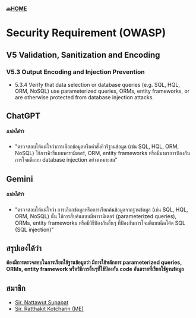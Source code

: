 **🔙[HOME](README.md)**

# Security Requirement (OWASP)

## V5 Validation, Sanitization and Encoding

### V5.3 Output Encoding and Injection Prevention
- 5.3.4 Verify that data selection or database queries (e.g. SQL, HQL, ORM, NoSQL)
use parameterized queries, ORMs, entity frameworks, or are otherwise
protected from database injection attacks.

## ChatGPT
##### แปลได้ว่า
- "ตรวจสอบให้แน่ใจว่าการเลือกข้อมูลหรือคำสั่งคิวรีฐานข้อมูล (เช่น SQL, HQL, ORM, NoSQL) ใช้การคิวรีแบบพารามิเตอร์, ORM, entity frameworks หรือมีมาตรการป้องกันการโจมตีแบบ database injection อย่างเหมาะสม"

## Gemini
##### แปลได้ว่า
- "ตรวจสอบให้แน่ใจว่า การเลือกข้อมูลหรือการเรียกค้นข้อมูลจากฐานข้อมูล (เช่น SQL, HQL, ORM, NoSQL) นั้น ใช้การสืบค้นแบบมีพารามิเตอร์ (parameterized queries), ORMs, entity frameworks หรือมีวิธีป้องกันอื่นๆ
  ที่ป้องกันการโจมตีแบบฉีดโค้ด SQL (SQL injection)"

## สรุปเองได้ว่า
**ต้องมีการตรวจสอบในการเรียกใช้ฐานข้อมูลว่า มีการใช้หลักการ parameterized queries, ORMs, entity framework หรือวิธีการอื่นๆที่ใช้ป้องกัน code อันตรายที่เรียกใช้ฐานข้อมูล**

## สมาชิก
- [Sir. Nattawut Supapat](https://mizeto.github.io/security-requirements)
- [Sir. Ratthakit Kotcharin (ME)](security-requirements.md)
